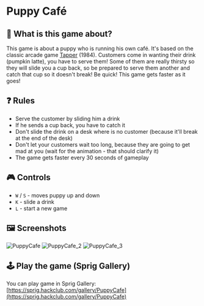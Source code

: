 # Puppy Café

## 🤔 What is this game about?
This game is about a puppy who is running his own café. It's based on the classic arcade game [Tapper](https://en.wikipedia.org/wiki/Tapper_(video_game)) (1984).
Customers come in wanting their drink (pumpkin latte), you have to serve them! Some of them are really thirsty so they will slide you a cup back, so be prepared to serve them another and catch that cup so it doesn't break!
Be quick! This game gets faster as it goes!

## ❓ Rules
- Serve the customer by sliding him a drink
- If he sends a cup back, you have to catch it
- Don't slide the drink on a desk where is no customer (because it'll break at the end of the desk)
- Don't let your customers wait too long, because they are going to get mad at you (wait for the animation - that should clarify it)
- The game gets faster every 30 seconds of gameplay

## 🎮 Controls
- `W` / `S` - moves puppy up and down
- `K` - slide a drink
- `L` - start a new game

## 🖼 Screenshots
![PuppyCafe](https://github.com/user-attachments/assets/ab6cb2d5-9e32-401c-a649-e7bb82d2c179)
![PuppyCafe_2](https://github.com/user-attachments/assets/86a841c5-2777-4f23-b136-9bccc61ac7ce)
![PuppyCafe_3](https://github.com/user-attachments/assets/009c6a17-9f57-44b8-8c12-b2bdb04971db)


## 🕹 Play the game (Sprig Gallery)
You can play game in Sprig Gallery: [https://sprig.hackclub.com/gallery/PuppyCafe](https://sprig.hackclub.com/gallery/PuppyCafe)
